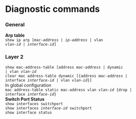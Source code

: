 # Diagnostic commands
### General
**Arp table**  
<code>show ip arp [<em>mac-address</em> | <em>ip-address</em> | vlan <em>vlan-id</em> | <em>interface-id</em>]</code>  

### Layer 2
<code>show mac-address-table [address <em>mac-address</em> | dynamic | vlan <em>vlan-id</em></code>  
<code>clear mac address-table dynamic [{address <em>mac-address</em> | interface <em>interface-id</em> | vlan <em>vlan-id</em>}]</code>  
In global configuration  
<code>mac address-table static mac-address vlan <em>vlan-id</em> {drop | interface <em>interface-id</em>}</code>  
**Switch Port Status**  
<code>show interfaces switchport</code>  
<code>show interfaces <em>interface-id</em> switchport</code>  
<code>show interface status</code>